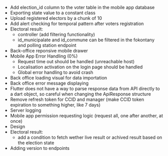 - Add election_id column to the voter table in the mobile app database
- Exporting state value to a constant class
- Upload registered electors by a chunk of 10
- Add alert checking for temporal pattern after voters registration
- Electoral result:
	- controller (add filtering functionality)
	- id_municipalate and id_commune can be filtered in the fokontany and polling station endpoint
- Back-office reponsive mobile drawer
- Mobile App Error Handling (0%)
	- Request time out should be handled (unreachable host)
	- Localisation activation on the login page should be handled
	- Global error handling to avoid crash
- Back office loading visual for data importation
- Back office error message displaying
- Flutter does not have a way to parse response data from API directly to a dart object, so careful when changing the ApiResponse structure
- Remove refresh token for CCID and manager (make CCID token expiration to something higher, like 7 days)
- Server logging
- Mobile app permission requesting logic (request all, one after another, at once)
- Design
- Electoral result:
	- add a condition to fetch wether live result or achived result based on the election state
- Adding version to endpoints